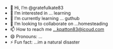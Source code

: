 - 👋 Hi, I’m @gratefulkate83
- 👀 I’m interested in ... learning
- 🌱 I’m currently learning ... guthub
- 💞️ I’m looking to collaborate on ...homesteading
- 📫 How to reach me ...kpatton83@icoud.com
- 😄 Pronouns: ...
- ⚡ Fun fact: ...im a natural disaster

<!---
gratefulkate83/gratefulkate83 is a ✨ special ✨ repository because its `README.md` (this file) appears on your GitHub profile.
You can click the Preview link to take a look at your changes.
--->
